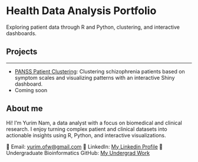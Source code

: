 # Health Data Analysis Portfolio

Exploring patient data through R and Python, clustering, and interactive dashboards.


## Projects
-------
- [PANSS Patient Clustering](./Project_1.html): Clustering schizophrenia patients based on symptom scales and visualizing patterns with an interactive Shiny dashboard.
- Coming soon

## About me
Hi! I’m Yurim Nam, a data analyst with a focus on biomedical and clinical research. I enjoy turning complex patient and clinical datasets into actionable insights using R, Python, and interactive visualizations.

📧 Email: yurim.ofw@gmail.com
💼 LinkedIn: [My Linkedin Profile](https://www.linkedin.com/in/yurim-nam-a04248221/)
🐙 Undergraduate Bioinformatics GitHub: [My Undergrad Work](https://github.com/heidinam-sd/bimm143)
